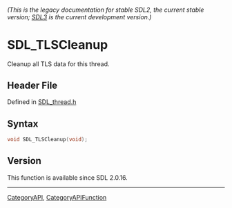 ###### (This is the legacy documentation for stable SDL2, the current stable version; [SDL3](https://wiki.libsdl.org/SDL3/) is the current development version.)
# SDL_TLSCleanup

Cleanup all TLS data for this thread.

## Header File

Defined in [SDL_thread.h](https://github.com/libsdl-org/SDL/blob/SDL2/include/SDL_thread.h)

## Syntax

```c
void SDL_TLSCleanup(void);

```

## Version

This function is available since SDL 2.0.16.

----
[CategoryAPI](CategoryAPI), [CategoryAPIFunction](CategoryAPIFunction)

